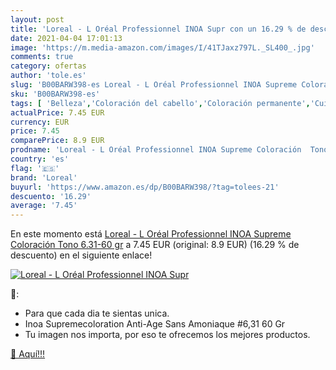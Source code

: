 ```yaml
---
layout: post
title: 'Loreal - L Oréal Professionnel INOA Supr con un 16.29 % de descuento'
date: 2021-04-04 17:01:13
image: 'https://m.media-amazon.com/images/I/41TJaxz797L._SL400_.jpg'
comments: true
category: ofertas
author: 'tole.es'
slug: 'B00BARW398-es Loreal - L Oréal Professionnel INOA Supreme Coloración...'
sku: 'B00BARW398-es'
tags: [ 'Belleza','Coloración del cabello','Coloración permanente','Cuidado del cabello','loreal','oréal', ]
actualPrice: 7.45 EUR
currency: EUR
price: 7.45
comparePrice: 8.9 EUR
prodname: 'Loreal - L Oréal Professionnel INOA Supreme Coloración  Tono 6.31-60 gr'
country: 'es'
flag: '🇪🇸'
brand: 'Loreal'
buyurl: 'https://www.amazon.es/dp/B00BARW398/?tag=tolees-21'
descuento: '16.29'
average: '7.45'
---
```


En este momento está [Loreal - L Oréal Professionnel INOA Supreme Coloración  Tono 6.31-60 gr](https://www.amazon.es/dp/B00BARW398/?tag=tolees-21) a 7.45 EUR (original: 8.9 EUR) (16.29 %  de descuento) en el siguiente enlace!

[![Loreal - L Oréal Professionnel INOA Supr](https://m.media-amazon.com/images/I/41TJaxz797L._SL400_.jpg)](https://www.amazon.es/dp/B00BARW398/?tag=tolees-21)

🔎:

- Para que cada dia te sientas unica.
- Inoa Supremecoloration Anti-Age Sans Amoniaque #6,31 60 Gr
- Tu imagen nos importa, por eso te ofrecemos los mejores productos.

[🛒 Aquí!!!](https://www.amazon.es/dp/B00BARW398/?tag=tolees-21)
